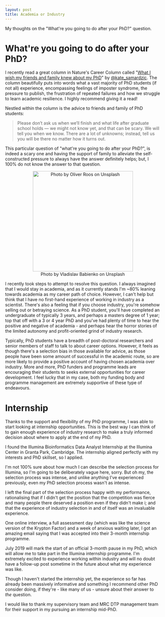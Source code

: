 ```yaml
---
layout: post
title: Academia or Industry
---
```

My thoughts on the "What're you going to do after your PhD?" question. 

# What're you going to do after your PhD?

I recently read a great column in Nature's Career Column called "[What I wish my friends and family knew about my PhD](https://www.nature.com/articles/d41586-019-00948-7?fbclid=IwAR3eJ_LjO6QU-Xvns_RxrakknDhTMrXSYobimAJihjZ3z0c7GDYeHt4uQGE)" by [@kate_samardzic](https://twitter.com/kate_samardzic). The column beautifully puts into words what a vast majority of PhD students (if not all) experience, encompassing feelings of imposter syndrome, the pressure to publish, the frustration of repeated failures and how we struggle to learn academic resilience. I highly recommend giving it a read!

Nestled within the column is the advice to friends and family of PhD students:

> Please don’t ask us when we’ll finish and what life after graduate school holds — we might not know yet, and that can be scary. We will tell you when we know. There are a lot of unknowns; instead, tell us you will be there no matter how it turns out.

This particular question of "what're you going to do after your PhD?", is indeed a scary one and having the support of family to alleviate the self-constructed pressure to always have the answer definitely helps; but, I 100% do not know the answer to that question.

<p align="center">
<img width="325" alt="Photo by Oliver Roos on Unsplash" src="/images/vladislav-babienko-703701-unsplash.jpg">
<br>
Photo by Vladislav Babienko on Unsplash
</p>

I recently took steps to attempt to resolve this question. I always imagined that I would stay in academia, and as it currently stands I'm ~80% leaning towards academia as my career path of choice. However, I can't help but think that I have no first-hand experience of working in industry as a scientist. There's also a feeling that if you choose industry, you're somehow selling out or betraying science. As a PhD student, you'll have completed an undergraduate of typically 3 years, and perhaps a masters degree of 1 year; top that off with a 3 or 4 year PhD and you've had plenty of time to hear the positive and negative of academia - and perhaps hear the horror stories of the limited autonomy and profit-oriented grind of industry research.

Typically, PhD students have a breadth of post-doctoral researchers and senior members of staff to talk to about career options. However, it feels as though there's a selection bias in those available for advice, as those people have been some amount of successful in the academic route, so are more likely to provide a positive account of having chosen academia over industry. More and more, PhD funders and programme leads are encouraging their students to seeks external opportunities for career development. I feel lucky that in my case, both my funding body and programme management are extremely supportive of these type of endeavours. 

# Internship

Thanks to the support and flexibility of my PhD programme, I was able to start looking at internship opportunities. This is the best way I can think of to gain enough experience of industry research to make a truly informed decision about where to apply at the end of my PhD. 

I found the Illumina Bioinformatics Data Analyst Internship at the Illumina Center in Granta Park, Cambridge. The internship aligned perfectly with my interests and PhD skillset, so I applied. 

I'm not 100% sure about how much I can describe the selection process for Illumina, so I'm going to be deliberately vague here, sorry. But oh my, the selection process was intense, and unlike anything I've experienced previously, even my PhD selection process wasn't as intense.

I left the final part of the selection process happy with my performance, rationalising that if I didn't get the position that the competition was fierce and many people there deserved a position even if they didn't make i; and that the experience of industry selection in and of itself was an invaluable experience. 

One online interview, a full assessment day (which was like the science version of the Krypton Factor) and a week of anxious waiting later, I got an amazing email saying that I was accepted into their 3-month internship programme.

July 2019 will mark the start of an official 3-month pause in my PhD, which will allow me to take part in the Illumina internship programme. I'm extremely excited to experience working within industry and will no doubt have a follow-up post sometime in the future about what my experience was like. 

Though I haven't started the internship yet, the experience so far has already been massively informative and something I recommend other PhD consider doing, if they're - like many of us - unsure about their answer to _the_ question. 

I would like to thank my supervisory team and MRC DTP management team for their support in my pursuing an internship mid-PhD. 
